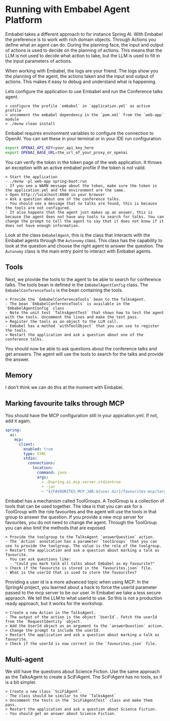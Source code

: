 # Running with Embabel Agent Platform

Embabel takes a different approach to for instance Spring AI. With Embabel the preference is to work with rich domain objects. Through Actions you define what an agent can do. During the planning face, the input and output of actions is used to decide on the planning of actions. This means that the LLM is not used to decide what action to take, but the LLM is used to fill in the input parameters of actions.

When working with Embabel, the logs are your friend. The logs show you the planning of the agent, the actions taken and the input and output of actions. This makes it easy to debug and understand what is happening.

Lets configure the application to use Embabel and run the Conference talks agent.

```text
> configure the profile `embabel` in `application.yml` as active profile
> uncomment the embabel dependency in the `pom.xml` from the `web-app` module
> ./mvnw clean install
```

Embabel requires environment variables to configure the connection to OpenAI. You can set these in your terminal or in your IDE run configuration.

```bash
export OPENAI_API_KEY=your_api_key_here
export OPENAI_BASE_URL=the_url_of_your_proxy_or_openai
```

You can verify the token in the token page of the web application. It throws an exception with an active embabel profile if the token is not valid.

```text
> Start the application
- ./mvnw -pl web-app spring-boot:run
- If you see a WARN message about the token, make sure the token in the application.yml and the environment are the same.
> Open http://localhost:8080 in your browser
> Ask a question about one of the conference talks.
- You should see a message that no talks are found, this is because the tools are not configured.
- It also happens that the agent just makes up an answer, this is because the agent does not have any tools to search for talks. You can change the prompt to tell the agent to say that it does not know if it does not have enough information.
```

Look at the class `EmbabelAgent`, this is the class that interacts with the Embabel agents through the `Autonomy` class. This class has the capability to look at the question and choose the right agent to answer the question. The `Autonomy` class is the main entry point to interact with Embabel agents.

## Tools

Next, we provide the tools to the agent to be able to search for conference talks. The tools bean is defined in the `EmbabelAgentConfig` class. The `EmbabelConferenceTools` is the bean containing the tools.

```text
> Provide the `EmbabelConferenceTools` bean to the TalksAgent.
- The bean `EmbabelConferenceTools` is available in the `EmbabelAgentConfig` class
- Note the unit test `TalksAgentTest` that shows how to test the agent with the tools. Uncomment the lines and make the test pass.
> Register the tools as an object to the LLM call.
- Embabel has a method `withToolObject` that you can use to register the tools.
> Restart the application and ask a question about one of the conference talks.
```

You should now be able to ask questions about the conference talks and get answers. The agent will use the tools to search for the talks and provide the answer.

## Memory

I don't think we can do this at the moment with Embabel. 

## Marking favourite talks through MCP

You should have the MCP configuration still in your appication.yml. If not, add it again.

```yaml
spring:
  ai:
    mcp:
      client:
        enabled: true
        type: SYNC
        stdio:
          connections:
            location:
              command: java
              args:
                - -Dspring.ai.mcp.server.stdio=true
                - -jar
                - "${FAVOURITES_MCP_JAR:${user.dir}/favourites-mcp/target/favourites-mcp-1.0.0-SNAPSHOT.jar}"
```

Embabel has a mechanism called ToolGroups. A ToolGroup is a collection of tools that can be used together. The idea is that you can ask for a ToolGroup with the role favourites and the agent will use the tools in that group to answer the question. If you provide a new mcp server for favourites, you do not need to change the agent. Through the ToolGroup you can also limit the methods that are exposed.

```text
> Provide the toolgroup to the TalksAgent `answerQuestion` action.
- The `Action` annotation has a parameter `toolGroups` that you can use to provide the toolgroup. The value is the role of the toolgroup.
> Restart the application and ask a question about marking a talk as favourite.
- You can ask questions like:
  - "Could you mark talk all talks about Embabel as my favourite?"
> Check if the favourite is stored in the `favourites.json` file.
- What is the userId that is used to store the favourites?
```

Providing a user id is a more advanced topic when using MCP. In the SpringAI project, you learned about a hack to force the userId parameter passed to the mcp server to be our user. In Embabel we take a less secure appraoch. We tell the LLM to what userId to use. So this is not a production ready approach, but it works for the workshop.

```text
> Create a new Action in the TalksAgent.
- The output of the action is the object `UserId`. Fetch the userId from the `RequestIdentity` object.
> Add the UserId object as an argument to the `answerQuestion` action.
> Change the prompt to include the userId.
> Restart the application and ask a question about marking a talk as favourite.
> Check if the userId is now correct in the `favourites.json` file.
```

## Multi-agent

We still have the questions about Science Fiction. Use the same approach as the TalksAgent to create a SciFiAgent. The SciFiAgent has no tools, so it is a bit simpler.

```text
> Create a new class `SciFiAgent`.
- The class should be similar to the `TalksAgent`
> Uncomment the tests in the `SciFiAgentTest` class and make them pass.
> Restart the application and ask a question about Science Fiction.
- You should get an answer about Science Fiction.
```

